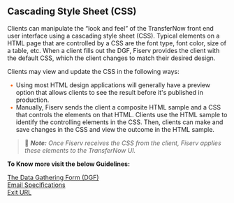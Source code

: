 ## Cascading Style Sheet (CSS) 

Clients can manipulate the “look and feel” of the TransferNow front end user interface using a cascading style sheet (CSS). Typical elements on a HTML page that are controlled by a CSS are the font type, font color, size of a table, etc. When a client fills out the DGF, Fiserv provides the client with the default CSS, which the client changes to match their desired design. 

Clients may view and update the CSS in the following ways: 


<div class="card-body">
<ul>
<li>Using most HTML design applications will generally have a preview option that allows clients to see the result before it's published in production.</li>
<li>Manually, Fiserv sends the client a composite HTML sample and a CSS that controls the elements on that HTML. Clients use the HTML sample to identify the controlling elements in the CSS. Then, clients can make and save changes in the CSS and view the outcome in the HTML sample.</li>
</ul>
</div>


<!-- theme: info -->

> :memo: _**Note:** Once Fiserv receives the CSS from the client, Fiserv applies these elements to the TransferNow UI._

**To Know more visit the below Guidelines:**

[The Data Gathering Form (DGF) ](?path=docs/getting-started/TN-UI-Widget/The_Data_Gathering_Form.md)    
[Email Specifications ](?path=docs/getting-started/TN-UI-Widget/Email_Specifications.md)     
[Exit URL ](?path=docs/getting-started/TN-UI-Widget/Exit_URL.md)    


<style>
    .card-body ul {
        list-style: none;
        padding-left: 20px;
    }
    .card-body ul li::before {
        content: "\2022";
        font-size: 1em;
        color: #f60;
        display: inline-block;
        width: 1em;
        margin-left: -1em;
    }
</style>

